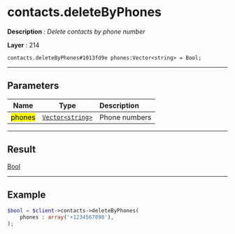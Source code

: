 # contacts.deleteByPhones

**Description** : *Delete contacts by phone number*

**Layer** : 214

```tl
contacts.deleteByPhones#1013fd9e phones:Vector<string> = Bool;
```

---

## Parameters

| Name | Type | Description |
| :---: | :---: | :--- |
| <mark>phones</mark> | [`Vector<string>`](type/string) | Phone numbers |

---

## Result

[Bool](type/Bool)

---

## Example

```php
$bool = $client->contacts->deleteByPhones(
	phones : array('+1234567890'),
);
```